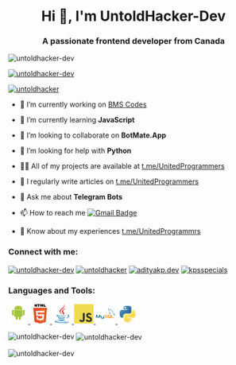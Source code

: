 

<h1 align="center">Hi 👋, I'm UntoldHacker-Dev</h1>
<h3 align="center">A passionate frontend developer from Canada</h3>

<p align="left"> <img src="https://komarev.com/ghpvc/?username=untoldhacker-dev&label=Profile%20views&color=0e75b6&style=flat" alt="untoldhacker-dev" /> </p>

<p align="left"> <a href="https://github.com/ryo-ma/github-profile-trophy"><img src="https://github-profile-trophy.vercel.app/?username=untoldhacker-dev" alt="untoldhacker-dev" /></a> </p>

<p align="left"> <a href="https://twitter.com/untoldhacker" target="blank"><img src="https://img.shields.io/twitter/follow/untoldhacker?logo=twitter&style=for-the-badge" alt="untoldhacker" /></a> </p>

- 🔭 I’m currently working on [BMS Codes](botmate.app)

- 🌱 I’m currently learning **JavaScript**

- 👯 I’m looking to collaborate on **BotMate.App**

- 🤝 I’m looking for help with **Python**

- 👨‍💻 All of my projects are available at [t.me/UnitedProgrammers](t.me/UnitedProgrammers)

- 📝 I regularly write articles on [t.me/UnitedProgrammers](t.me/UnitedProgrammers)

- 💬 Ask me about **Telegram Bots**

- 📫 How to reach me [![Gmail Badge](https://img.shields.io/badge/-adityakp.dev@gmail.com-c14438?style=flat-square&logo=Gmail&logoColor=white&link=mailto:adityakp.dev@gmail.com)](mailto:adityakp.dev@gmail.com)

- 📄 Know about my experiences [t.me/UnitedProgrammrs](t.me/UnitedProgrammrs)

<h3 align="left">Connect with me:</h3>
<p align="left">
<a href="https://codepen.io/untoldhacker-dev" target="blank"><img align="center" src="https://raw.githubusercontent.com/rahuldkjain/github-profile-readme-generator/master/src/images/icons/Social/codepen.svg" alt="untoldhacker-dev" height="30" width="40" /></a>
<a href="https://twitter.com/untoldhacker" target="blank"><img align="center" src="https://raw.githubusercontent.com/rahuldkjain/github-profile-readme-generator/master/src/images/icons/Social/twitter.svg" alt="untoldhacker" height="30" width="40" /></a>
<a href="https://instagram.com/adityakp.dev" target="blank"><img align="center" src="https://raw.githubusercontent.com/rahuldkjain/github-profile-readme-generator/master/src/images/icons/Social/instagram.svg" alt="adityakp.dev" height="30" width="40" /></a>
<a href="https://www.youtube.com/c/kpsspecials" target="blank"><img align="center" src="https://raw.githubusercontent.com/rahuldkjain/github-profile-readme-generator/master/src/images/icons/Social/youtube.svg" alt="kpsspecials" height="30" width="40" /></a>
</p>

<h3 align="left">Languages and Tools:</h3>
<p align="left"> <a href="https://developer.android.com" target="_blank"> <img src="https://raw.githubusercontent.com/devicons/devicon/master/icons/android/android-original-wordmark.svg" alt="android" width="40" height="40"/> </a> <a href="https://www.w3.org/html/" target="_blank"> <img src="https://raw.githubusercontent.com/devicons/devicon/master/icons/html5/html5-original-wordmark.svg" alt="html5" width="40" height="40"/> </a> <a href="https://www.java.com" target="_blank"> <img src="https://raw.githubusercontent.com/devicons/devicon/master/icons/java/java-original.svg" alt="java" width="40" height="40"/> </a> <a href="https://developer.mozilla.org/en-US/docs/Web/JavaScript" target="_blank"> <img src="https://raw.githubusercontent.com/devicons/devicon/master/icons/javascript/javascript-original.svg" alt="javascript" width="40" height="40"/> </a> <a href="https://www.mysql.com/" target="_blank"> <img src="https://raw.githubusercontent.com/devicons/devicon/master/icons/mysql/mysql-original-wordmark.svg" alt="mysql" width="40" height="40"/> </a> <a href="https://www.python.org" target="_blank"> <img src="https://raw.githubusercontent.com/devicons/devicon/master/icons/python/python-original.svg" alt="python" width="40" height="40"/> </a> </p>

<p><img align="left" src="https://github-readme-stats.vercel.app/api/top-langs?username=untoldhacker-dev&show_icons=true&locale=en&layout=compact" alt="untoldhacker-dev" /></p>

<p>&nbsp;<img align="center" src="https://github-readme-stats.vercel.app/api?username=untoldhacker-dev&show_icons=true&locale=en" alt="untoldhacker-dev" /></p>

<p><img align="center" src="https://github-readme-streak-stats.herokuapp.com/?user=untoldhacker-dev&" alt="untoldhacker-dev" /></p>
